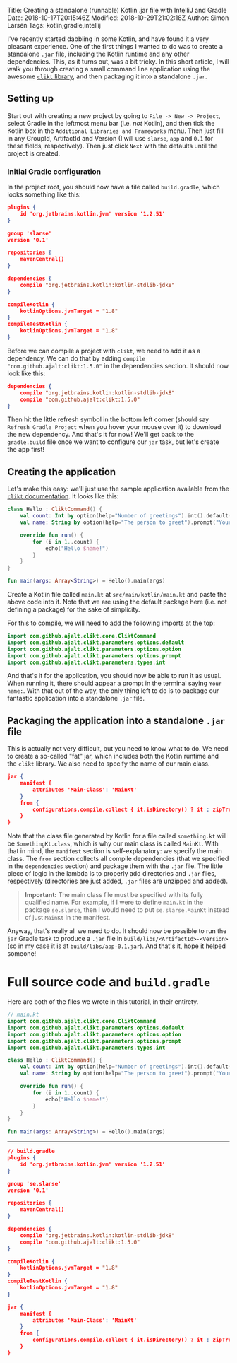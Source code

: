 Title: Creating a standalone (runnable) Kotlin .jar file with IntelliJ and Gradle
Date: 2018-10-17T20:15:46Z
Modified: 2018-10-29T21:02:18Z
Author: Simon Larsén
Tags: kotlin,gradle,intellij

I've recently started dabbling in some Kotlin, and have found it a very pleasant
experience. One of the first things I wanted to do was to create a standalone
`.jar` file, including the Kotlin runtime and any other dependencies. This,
as it turns out, was a bit tricky. In this short article, I will walk you
through creating a small command line application using the
awesome [`clikt` library](https://ajalt.github.io/clikt/), and then packaging
it into a standalone `.jar`.

## Setting up
Start out with creating a new project by going to `File -> New -> Project`, select
Gradle in the leftmost menu bar (i.e. _not_ Kotlin), and then tick the Kotlin
box in the `Additional Libraries and Frameworks` menu. Then just fill in any
GroupId, ArtifactId and Version (I will use `slarse`, `app` and `0.1` for these
fields, respectively). Then just click `Next` with the defaults until the
project is created.

### Initial Gradle configuration
In the project root, you should now have a file called `build.gradle`, which
looks something like this:

```json
plugins {
    id 'org.jetbrains.kotlin.jvm' version '1.2.51'
}

group 'slarse'
version '0.1'

repositories {
    mavenCentral()
}

dependencies {
    compile "org.jetbrains.kotlin:kotlin-stdlib-jdk8"
}

compileKotlin {
    kotlinOptions.jvmTarget = "1.8"
}
compileTestKotlin {
    kotlinOptions.jvmTarget = "1.8"
}
```

Before we can compile a project with `clikt`, we need to add it as a dependency.
We can do that by adding `compile "com.github.ajalt:clikt:1.5.0"` in the
dependencies section. It should now look like this:

```json
dependencies {
    compile "org.jetbrains.kotlin:kotlin-stdlib-jdk8"
    compile "com.github.ajalt:clikt:1.5.0"
}
```
    
Then hit the little refresh symbol in the bottom left corner
(should say `Refresh Gradle Project` when you hover your mouse over it) to
download the new dependency. And that's it for now!
We'll get back to the `gradle.build` file once we
want to configure our `jar` task, but let's create the app first!

## Creating the application
Let's make this easy: we'll just use the sample application available from the
[`clikt` documentation](https://ajalt.github.io/clikt/). It looks like this:


```kotlin
class Hello : CliktCommand() {
    val count: Int by option(help="Number of greetings").int().default(1)
    val name: String by option(help="The person to greet").prompt("Your name")

    override fun run() {
        for (i in 1..count) {
            echo("Hello $name!")
        }
    }
}

fun main(args: Array<String>) = Hello().main(args)
```

Create a Kotlin file called `main.kt` at `src/main/kotlin/main.kt` and paste
the above code into it. Note that we are using the default package here
(i.e. not defining a package) for the sake of simplicity.

For this to compile, we will need to add the following imports at the top:

```kotlin
import com.github.ajalt.clikt.core.CliktCommand
import com.github.ajalt.clikt.parameters.options.default
import com.github.ajalt.clikt.parameters.options.option
import com.github.ajalt.clikt.parameters.options.prompt
import com.github.ajalt.clikt.parameters.types.int
```

And that's it for the application, you should now be able to run it as usual.
When running it, there should appear a prompt in the terminal saying `Your name:`.
With that out of the way, the only thing left to do is to package our
fantastic application into a standalone `.jar` file.

## Packaging the application into a standalone `.jar` file
This is actually not very difficult, but you need to know what to do. We need
to create a so-called "fat" jar, which includes both the Kotlin runtime and the
`clikt` library. We also need to specify the name of our main class.

```json
jar {
    manifest {
        attributes 'Main-Class': 'MainKt'
    }
    from {
        configurations.compile.collect { it.isDirectory() ? it : zipTree(it) }
    }
}
```

Note that the class file generated by Kotlin for a file called `something.kt`
will be `SomethingKt.class`, which is why our main class is called `MainKt`.
With that in mind, the `manifest` section is self-explanatory: we specify
the main class. The `from` section collects all compile dependencies
(that we specified in the `dependencies` section) and package them with the
`.jar` file. The little piece of logic in the lambda is to properly add
directories and `.jar` files, respectively (directories are just added,
`.jar` files are unzipped and added).

> **Important:** The main class file must be specified with its fully qualified
> name. For example, if I were to define `main.kt` in the package `se.slarse`,
> then I would need to put `se.slarse.MainKt` instead of just `MainKt` in the
> manifest.
    
Anyway, that's really all we need to do.
It should now be possible to run the `jar` Gradle task to produce a `.jar` file
in `build/libs/<ArtifactId>-<Version>` (so in my case it is at
`build/libs/app-0.1.jar`). And that's it, hope it helped someone!

# Full source code and `build.gradle`
Here are both of the files we wrote in this tutorial, in their entirety.

```kotlin
// main.kt
import com.github.ajalt.clikt.core.CliktCommand
import com.github.ajalt.clikt.parameters.options.default
import com.github.ajalt.clikt.parameters.options.option
import com.github.ajalt.clikt.parameters.options.prompt
import com.github.ajalt.clikt.parameters.types.int

class Hello : CliktCommand() {
    val count: Int by option(help="Number of greetings").int().default(1)
    val name: String by option(help="The person to greet").prompt("Your name")

    override fun run() {
        for (i in 1..count) {
            echo("Hello $name!")
        }
    }
}

fun main(args: Array<String>) = Hello().main(args)
```

---

```json
// build.gradle
plugins {
    id 'org.jetbrains.kotlin.jvm' version '1.2.51'
}

group 'se.slarse'
version '0.1'

repositories {
    mavenCentral()
}

dependencies {
    compile "org.jetbrains.kotlin:kotlin-stdlib-jdk8"
    compile "com.github.ajalt:clikt:1.5.0"
}

compileKotlin {
    kotlinOptions.jvmTarget = "1.8"
}
compileTestKotlin {
    kotlinOptions.jvmTarget = "1.8"
}

jar {
    manifest {
        attributes 'Main-Class': 'MainKt'
    }
    from {
        configurations.compile.collect { it.isDirectory() ? it : zipTree(it) }
    }
}
```
